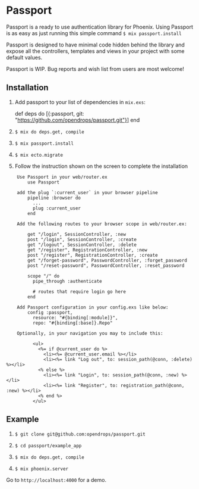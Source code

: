 # Passport
Passport is a ready to use authentication library for Phoenix. Using Passport is as easy as just running this simple command `$ mix passport.install`

Passport is designed to have minimal code hidden behind the library and expose all the controllers, templates and views in your project with some default values.

Passport is WIP. Bug reports and wish list from users are most welcome!

## Installation

  1. Add passport to your list of dependencies in `mix.exs`:

        def deps do
          [{:passport, git: "https://github.com/opendrops/passport.git"}]
        end

  2. `$ mix do deps.get, compile`

  3. `$ mix passport.install`

  4. `$ mix ecto.migrate`

  5. Follow the instruction shown on the screen to complete the installation

```
    Use Passport in your web/router.ex
        use Passport

    add the plug `:current_user` in your browser pipeline
        pipeline :browser do
          ...
          plug :current_user
        end

    Add the following routes to your browser scope in web/router.ex:

        get "/login", SessionController, :new
        post "/login", SessionController, :create
        get "/logout", SessionController, :delete
        get "/register", RegistrationController, :new
        post "/register", RegistrationController, :create
        get "/forget-password", PasswordController, :forget_password
        post "/reset-password", PasswordController, :reset_password

        scope "/" do
          pipe_through :authenticate

          # routes that require login go here
        end

    Add Passport configuration in your config.exs like below:
        config :passport,
          resource: "#{binding[:module]}",
          repo: "#{binding[:base]}.Repo"

    Optionally, in your navigation you may to include this:

          <ul>
            <%= if @current_user do %>
              <li><%= @current_user.email %></li>
              <li><%= link "Log out", to: session_path(@conn, :delete) %></li>
            <% else %>
              <li><%= link "Login", to: session_path(@conn, :new) %></li>
              <li><%= link "Register", to: registration_path(@conn, :new) %></li>
            <% end %>
          </ul>
```

## Example

  1. `$ git clone git@github.com:opendrops/passport.git`

  2. `$ cd passport/example_app`

  3. `$ mix do deps.get, compile`

  4. `$ mix phoenix.server`

  Go to `http://localhost:4000` for a demo.

